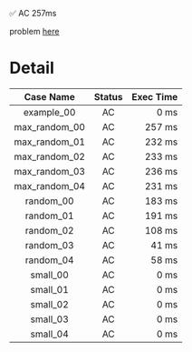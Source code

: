 ✅  AC  257ms

problem [here](https://judge.yosupo.jp/problem/point_set_range_composite)

# Detail

| Case Name | Status | Exec Time |
|:---------:|:------:|---------:|
| example_00 | AC | 0 ms |
| max_random_00 | AC | 257 ms |
| max_random_01 | AC | 232 ms |
| max_random_02 | AC | 233 ms |
| max_random_03 | AC | 236 ms |
| max_random_04 | AC | 231 ms |
| random_00 | AC | 183 ms |
| random_01 | AC | 191 ms |
| random_02 | AC | 108 ms |
| random_03 | AC | 41 ms |
| random_04 | AC | 58 ms |
| small_00 | AC | 0 ms |
| small_01 | AC | 0 ms |
| small_02 | AC | 0 ms |
| small_03 | AC | 0 ms |
| small_04 | AC | 0 ms |


